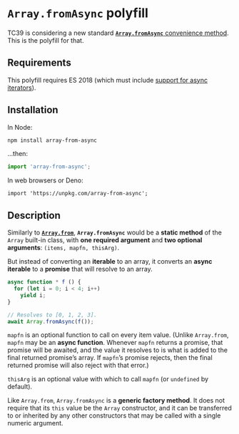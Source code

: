 # `Array.fromAsync` polyfill
TC39 is considering a new standard
[**`Array.fromAsync`** convenience method][Array.fromAsync].
This is the polyfill for that.

[Array.fromAsync]: https://github.com/tc39/proposal-array-from-async

## Requirements
This polyfill requires ES 2018 (which must include [support for async iterators][]).

[support for async iterators]: https://kangax.github.io/compat-table/es2016plus/#test-Asynchronous_Iterators

## Installation
In Node:
```bash
npm install array-from-async
```
…then:
```js
import 'array-from-async';
```

In web browsers or Deno:
```
import 'https://unpkg.com/array-from-async';
```

## Description
Similarly to **[`Array.from`][]**,
**`Array.fromAsync`** would be a **static method**
of the `Array` built-in class, with **one required argument**
and **two optional arguments**: `(items, mapfn, thisArg)`.

But instead of converting an **iterable** to an array,
it converts an **async iterable** to a **promise**
that will resolve to an array.

```js
async function * f () {
  for (let i = 0; i < 4; i++)
    yield i;
}

// Resolves to [0, 1, 2, 3].
await Array.fromAsync(f());
```

[`Array.from`]: https://developer.mozilla.org/en-US/docs/Web/JavaScript/Reference/Global_Objects/Array/from

`mapfn` is an optional function to call on every item value.
(Unlike `Array.from`, `mapfn` may be an **async function**.
Whenever `mapfn` returns a promise, that promise will be awaited,
and the value it resolves to is what is added
to the final returned promise’s array.
If `mapfn`’s promise rejects,
then the final returned promise
will also reject with that error.)

`thisArg` is an optional value with which to call `mapfn`
(or `undefined` by default).

Like `Array.from`, `Array.fromAsync` is a **generic factory method**.
It does not require that its `this` value be the `Array` constructor,
and it can be transferred to or inherited by any other constructors
that may be called with a single numeric argument.
